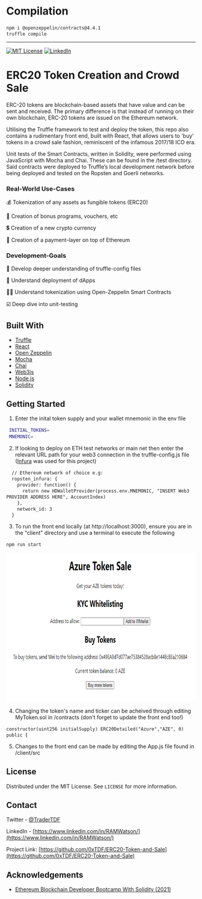 # Compilation

    npm i @openzeppelin/contracts@4.4.1
    truffle compile

---

[![MIT License][license-shield]][license-url]
[![LinkedIn][linkedin-shield]][linkedin-url]



# ERC20 Token Creation and Crowd Sale

ERC-20 tokens are blockchain-based assets that have value and can be sent and received. The primary difference is that instead of running on their own blockchain, ERC-20 tokens are issued on the Ethereum network.

Utilising the Truffle framework to test and deploy the token, this repo also contains a rudimentary front end, built with React, that allows users to 'buy' tokens in a crowd sale fashion, reminiscent of the infamous 2017/18 ICO era.

Unit tests of the Smart Contracts, written in Solidity, were performed using JavaScript with Mocha and Chai. These can be found in the /test directory. Said contracts were deployed to Truffle’s local development network before being deployed and tested on the Ropsten and Goerli networks.






### Real-World Use-Cases


💰 Tokenization of any assets as fungible tokens (ERC20)

🏦 Creation of bonus programs, vouchers, etc

💲 Creation of a new crypto currency

🧾 Creation of a payment-layer on top of Ethereum


### Development-Goals


🧰 Develop deeper understanding of truffle-config files

🤖 Understand deployment of dApps

🦸‍♂️ Understand tokenization using Open-Zeppelin Smart Contracts

☑️ Deep dive into unit-testing




## Built With

* [Truffle](https://www.trufflesuite.com/)
* [React](https://reactjs.org/)
* [Open Zeppelin](https://openzeppelin.com/)
* [Mocha](https://mochajs.org/)
* [Chai](https://www.chaijs.com/)
* [Web3js](https://web3js.readthedocs.io/en/v1.3.4/)
* [Node.js](https://nodejs.org/en/)
* [Solidity](https://docs.soliditylang.org/en/v0.8.6/)


<!-- GETTING STARTED -->
## Getting Started

1. Enter the inital token supply and your wallet mnemonic in the env file
  ```sh
   INITIAL_TOKENS=
   MNEMONIC=
  ```
   
2. If looking to deploy on ETH test networks or main net then enter the relevant URL path for your web3 connection in the truffle-config.js file ([Infura](https://infura.io/) was used for this project)
  ```JS
    // Ethereum network of choice e.g:
    ropsten_infura: {
      provider: function() {
        return new HDWalletProvider(process.env.MNEMONIC, "INSERT Web3 PROVIDER ADDRESS HERE", AccountIndex)
      },
      network_id: 3
    }
   ```
   
3. To run the front end locally (at http://localhost:3000), ensure you are in the "client" directory and use a terminal to execute the following
  ```bash
  npm run start
  ```
  
<p align="center">
  <img width="777" height="393" src="/screenshot.png">
</p>

4. Changing the token's name and ticker can be acheived through editing MyToken.sol in /contracts (don't forget to update the front end too!)
  ```sol
  constructor(uint256 initialSupply) ERC20Detailed("Azure","AZE", 0) public {
  ```
  
5. Changes to the front end can be made by editing the App.js file found in /client/src
 
  

<!-- LICENSE -->
## License

Distributed under the MIT License. See `LICENSE` for more information.



<!-- CONTACT -->
## Contact

Twitter - [@TraderTDF](https://twitter.com/TraderTDF)

LinkedIn - [https://www.linkedin.com/in/RAMWatson/](https://www.linkedin.com/in/RAMWatson/)

Project Link: [https://github.com/0xTDF/ERC20-Token-and-Sale](https://github.com/0xTDF/ERC20-Token-and-Sale)



<!-- ACKNOWLEDGEMENTS -->
## Acknowledgements

* [Ethereum Blockchain Developer Bootcamp With Solidity (2021)](https://www.udemy.com/course/blockchain-developer/)




<!-- MARKDOWN LINKS & IMAGES -->
<!-- https://www.markdownguide.org/basic-syntax/#reference-style-links -->
[license-shield]: https://img.shields.io/github/license/othneildrew/Best-README-Template.svg?style=for-the-badge
[license-url]: https://github.com/othneildrew/Best-README-Template/blob/master/LICENSE.txt
[linkedin-shield]: https://img.shields.io/badge/-LinkedIn-black.svg?style=for-the-badge&logo=linkedin&colorB=555
[linkedin-url]: https://www.linkedin.com/in/RAMWatson/
[product-screenshot]: screenshot.jpg
